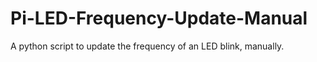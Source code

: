 # Pi-LED-Frequency-Update-Manual
A python script to update the frequency of an LED blink, manually.
